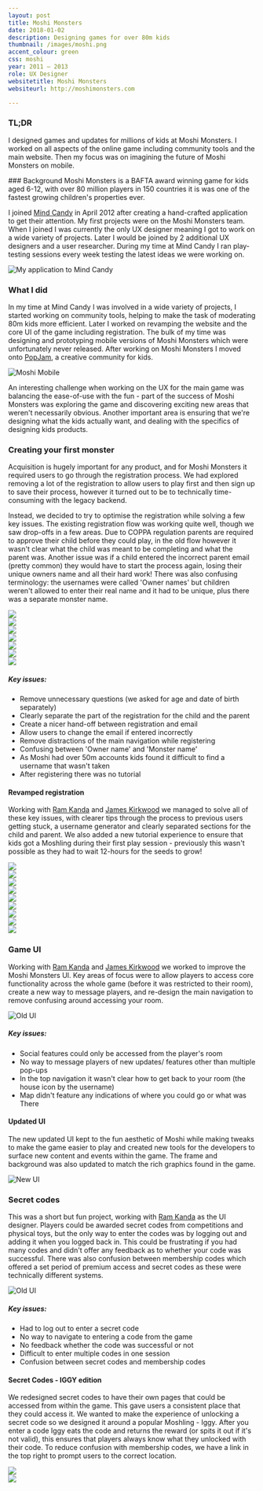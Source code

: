 ```yaml
---
layout: post
title: Moshi Monsters
date: 2018-01-02
description: Designing games for over 80m kids
thumbnail: /images/moshi.png
accent_colour: green
css: moshi
year: 2011 – 2013
role: UX Designer
websitetitle: Moshi Monsters
websiteurl: http://moshimonsters.com

---
```

<div class="text_container" markdown="1">

### TL;DR
I designed games and updates for millions of kids at Moshi Monsters. I worked on all aspects of the online game including community tools and the main website. Then my focus was on imagining the future of Moshi Monsters on mobile.

<div class="flex_container">
<div class="two-third" markdown="1">
### Background
Moshi Monsters is a BAFTA award winning game for kids aged 6-12, with over 80 million players in 150 countries it is was one of the fastest growing children's properties ever.

I joined [Mind Candy](http://mindcandy.com) in April 2012 after creating a hand-crafted application to get their attention. My first projects were on the Moshi Monsters team. When I joined I was currently the only UX designer meaning I got to work on a wide variety of projects. Later I would be joined by 2 additional UX designers and a user researcher. During my time at Mind Candy I ran play-testing sessions every week testing the latest ideas we were working on.
</div>
<div class="one-third">
<img src="/images/moshi/application.png" alt="My application to Mind Candy" title="My application to Mind Candy" />
</div>
</div>

### What I did
In my time at Mind Candy I was involved in a wide variety of projects, I started working on community tools, helping to make the task of moderating 80m kids more efficient. Later I worked on revamping the website and the core UI of the game including registration. The bulk of my time was designing and prototyping mobile versions of Moshi Monsters which were unfortunately never released. After working on Moshi Monsters I moved onto [PopJam](/work/popjam/), a creative community for kids.

![Moshi Mobile](/images/moshi/moshimobile.png)

An interesting challenge when working on the UX for the main game was balancing the ease-of-use with the fun - part of the success of Moshi Monsters was exploring the game and discovering exciting new areas that weren't necessarily obvious. Another important area is ensuring that we're designing what the kids actually want, and dealing with the specifics of designing kids products.

### Creating your first monster
Acquisition is hugely important for any product, and for Moshi Monsters it required users to go through the registration process. We had explored removing a lot of the registration to allow users to play first and then sign up to save their process, however it turned out to be to technically time-consuming with the legacy backend.

Instead, we decided to try to optimise the registration while solving a few key issues. The existing registration flow was working quite well, though we saw drop-offs in a few areas. Due to COPPA regulation parents are required to approve their child before they could play, in the old flow however it wasn't clear what the child was meant to be completing and what the parent was. Another issue was if a child entered the incorrect parent email (pretty common) they would have to start the process again, losing their unique owners name and all their hard work! There was also confusing terminology: the usernames were called 'Owner names' but children weren't allowed to enter their real name and it had to be unique, plus there was a separate monster name.

</div>
<div class="image-carousel js-flickity" data-flickity='{ "imagesLoaded": true }'>
  <div class="image-cell"><img src="/images/moshi/moshiold1.png" /></div>
  <div class="image-cell"><img src="/images/moshi/moshiold2.png" /></div>
  <div class="image-cell"><img src="/images/moshi/moshiold3.png" /></div>
  <div class="image-cell"><img src="/images/moshi/moshiold4.png" /></div>
  <div class="image-cell"><img src="/images/moshi/moshiold5.png" /></div>
  <div class="image-cell"><img src="/images/moshi/moshiold6.png" /></div>
  <div class="image-cell"><img src="/images/moshi/moshiold7.png" /></div>
</div>

<div class="text_container" markdown="1">

##### Key issues:
- Remove unnecessary questions (we asked for age and date of birth separately)
- Clearly separate the part of the registration for the child and the parent
- Create a nicer hand-off between registration and email
- Allow users to change the email if entered incorrectly
- Remove distractions of the main navigation while registering
- Confusing between 'Owner name' and 'Monster name'
- As Moshi had over 50m accounts kids found it difficult to find a username that wasn't taken
- After registering there was no tutorial


#### Revamped registration
Working with [Ram Kanda](https://twitter.com/ramkanda) and [James Kirkwood](http://www.jameskirkwood.com/) we managed to solve all of these key issues, with clearer tips through the process to previous users getting stuck, a username generator and clearly separated sections for the child and parent. We also added a new tutorial experience to ensure that kids got a Moshling during their first play session - previously this wasn't possible as they had to wait 12-hours for the seeds to grow!

</div>
<div class="image-carousel js-flickity" data-flickity='{ "imagesLoaded": true }'>
  <div class="image-cell"><img src="/images/moshi/moshinew1.png" /></div>
  <div class="image-cell"><img src="/images/moshi/moshinew2.png" /></div>
  <div class="image-cell"><img src="/images/moshi/moshinew3.png" /></div>
  <div class="image-cell"><img src="/images/moshi/moshinew4.png" /></div>
  <div class="image-cell"><img src="/images/moshi/moshinew5.png" /></div>
  <div class="image-cell"><img src="/images/moshi/moshinew6.png" /></div>
  <div class="image-cell"><img src="/images/moshi/moshinew7.png" /></div>
  <div class="image-cell"><img src="/images/moshi/moshinew8.png" /></div>
  <div class="image-cell"><img src="/images/moshi/moshinew9.png" /></div>
</div>

<div class="text_container" markdown="1">

### Game UI
Working with [Ram Kanda](https://twitter.com/ramkanda) and [James Kirkwood](http://www.jameskirkwood.com/) we worked to improve the Moshi Monsters UI. Key areas of focus were to allow players to access core functionality across the whole game (before it was restricted to their room), create a new way to message players, and re-design the main navigation to remove confusing around accessing your room.

![Old UI](/images/moshi/moshiold7.png)

##### Key issues:
- Social features could only be accessed from the player's room
- No way to message players of new updates/ features other than multiple pop-ups
- In the top navigation it wasn't clear how to get back to your room (the house icon by the username)
- Map didn't feature any indications of where you could go or  what was There

#### Updated UI
The new updated UI kept to the fun aesthetic of Moshi while making tweaks to make the game easier to play and created new tools for the developers to surface new content and events within the game. The frame and background was also updated to match the rich graphics found in the game.

![New UI](/images/moshi/whatsnew.png)

### Secret codes
This was a short but fun project, working with [Ram Kanda](https://twitter.com/ramkanda) as the UI designer. Players could be awarded secret codes from competitions and physical toys, but the only way to enter the codes was by logging out and adding it when you logged back in. This could be frustrating if you had many codes and didn't offer any feedback as to whether your code was successful. There was also confusion between membership codes which offered a set period of premium access and secret codes as these were technically different systems.

![Old UI](/images/moshi/secretcodeold.jpg)

##### Key issues:
- Had to log out to enter a secret code
- No way to navigate to entering a code from the game
- No feedback whether the code was successful or not
- Difficult to enter multiple codes in one session
- Confusion between secret codes and membership codes


#### Secret Codes - IGGY edition
We redesigned secret codes to have their own pages that could be accessed from within the game. This gave users a consistent place that they could access it. We wanted to make the experience of unlocking a secret code so we designed it around a popular Moshling - Iggy. After you enter a code Iggy eats the code and returns the reward (or spits it out if it's not valid), this ensures that players always know what they unlocked with their code. To reduce confusion with membership codes, we have a link in the top right to prompt users to the correct location.

</div>
<div class="image-carousel js-flickity" data-flickity='{ "imagesLoaded": true }'>
  <div class="image-cell"><img src="/images/moshi/secretcode.png" /></div>
  <div class="image-cell"><img src="/images/moshi/secretcode2.png" /></div>
</div>

<div class="text_container" markdown="1">

</div>
